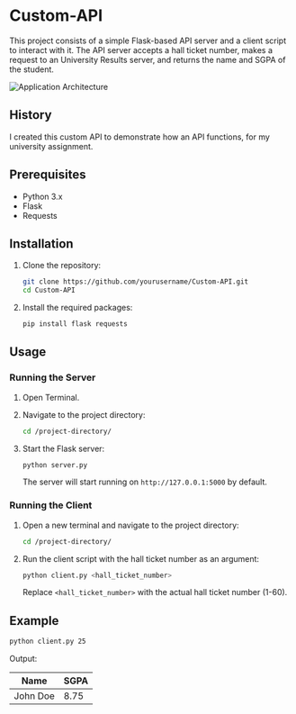 # Custom-API

This project consists of a simple Flask-based API server and a client script to interact with it. The API server accepts a hall ticket number, makes a request to an University Results server, and returns the name and SGPA of the student.

![Application Architecture](https://github.com/user-attachments/assets/f5d0a03d-1e34-43bb-b42a-0c5b38b2b460)


## History
I created this custom API to demonstrate how an API functions, for my university assignment.

## Prerequisites

- Python 3.x
- Flask
- Requests

## Installation

1. Clone the repository:
    ```sh
    git clone https://github.com/yourusername/Custom-API.git
    cd Custom-API
    ```

2. Install the required packages:
    ```sh
    pip install flask requests
    ```

## Usage

### Running the Server

1. Open Terminal.

2. Navigate to the project directory:
    ```sh
    cd /project-directory/
    ```

3. Start the Flask server:
    ```sh
    python server.py
    ```

   The server will start running on `http://127.0.0.1:5000` by default.

### Running the Client

1. Open a new terminal and navigate to the project directory:
    ```sh
    cd /project-directory/
    ```

2. Run the client script with the hall ticket number as an argument:
    ```sh
    python client.py <hall_ticket_number>
    ```

   Replace `<hall_ticket_number>` with the actual hall ticket number (1-60).

## Example

```sh
python client.py 25
```

Output:

| Name     | SGPA  |
|----------|-------|
| John Doe | 8.75  |
